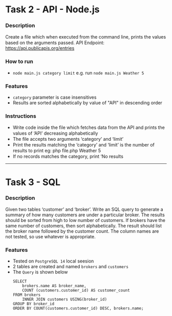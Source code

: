 # Task 2 - API - Node.js
### Description
Create a ﬁle which when executed from the command line, prints the values based on 
the arguments passed.
API Endpoint: https://api.publicapis.org/entries

### How to run
- `node main.js category limit`
    e.g. run `node main.js Weather 5`

### Features
- `category` parameter is case insensitives
- Results are sorted alphabetically by value of "API" in descending order


### Instructions
- Write code inside the ﬁle which fetches data from the API and prints the values 
of ‘API’ decreasing alphabetically
- The ﬁle accepts two arguments ‘category’ and ‘limit’
- Print the results matching the ‘category’ and ‘limit’ is the number of results to 
print eg: php ﬁle.php Weather 5
- If no records matches the category, print ‘No results

-----
# Task 3 - SQL
### Description
Given two tables ‘customer’ and ‘broker’. Write an SQL query to generate a summary of how many customers are under a particular broker. The results should be sorted from high to low number of customers. If brokers have the same number of customers, then sort alphabetically. The result should list the broker name followed by the customer count. The column names are not tested, so use whatever is appropriate.

### Features
- Tested on `PostgreSQL 14` local seesion
- 2 tables are created and named `brokers` and `customers`
- The `Query` is shown below
    ```
    SELECT 
        brokers.name AS broker_name,
        COUNT (customers.customer_id) AS customer_count
    FROM brokers
        INNER JOIN customers USING(broker_id)
    GROUP BY broker_id
    ORDER BY COUNT(customers.customer_id) DESC, brokers.name;
    ```

